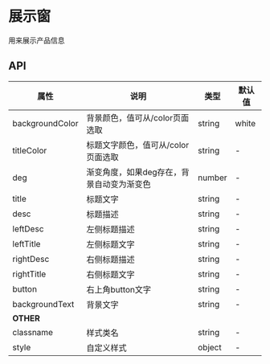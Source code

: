 # 展示窗

用来展示产品信息

## API

| 属性              | 说明                     | 类型     | 默认值   |
| --------------- | ---------------------- | ------ | ----- |
| backgroundColor | 背景颜色，值可从/color页面选取     | string | white |
| titleColor      | 标题文字颜色，值可从/color页面选取   | string | -     |
| deg             | 渐变角度，如果deg存在，背景自动变为渐变色 | number | -     |
| title           | 标题文字                   | string | -     |
| desc            | 标题描述                   | string | -     |
| leftDesc        | 左侧标题描述                 | string | -     |
| leftTitle       | 左侧标题文字                 | string | -     |
| rightDesc       | 右侧标题描述                 | string | -     |
| rightTitle      | 右侧标题文字                 | string | -     |
| button          | 右上角button文字            | string | -     |
| backgroundText  | 背景文字                   | string | -     |
| **OTHER** |                                   |        |         |
| classname | 样式类名                              | string |    -    |
| style     | 自定义样式                             | object |    -    |



